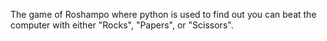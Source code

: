 The game of Roshampo where python is used to find out you can beat the computer with either "Rocks", "Papers", or "Scissors".

